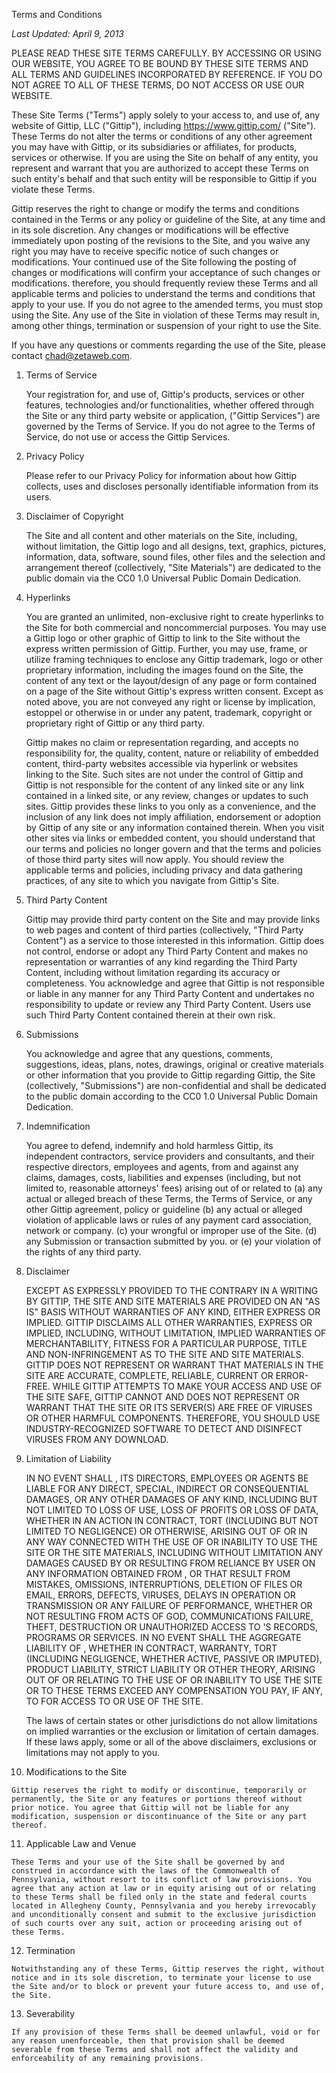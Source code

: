 Terms and Conditions

_Last Updated: April 9, 2013_

PLEASE READ THESE SITE TERMS CAREFULLY. BY ACCESSING OR USING OUR WEBSITE, YOU AGREE TO BE BOUND BY THESE SITE TERMS AND ALL TERMS AND GUIDELINES INCORPORATED BY REFERENCE. IF YOU DO NOT AGREE TO ALL OF THESE TERMS, DO NOT ACCESS OR USE OUR WEBSITE.

These Site Terms ("Terms") apply solely to your access to, and use of, any website of Gittip, LLC ("Gittip"), including https://www.gittip.com/ ("Site"). These Terms do not alter the terms or conditions of any other agreement you may have with Gittip, or its subsidiaries or affiliates, for products, services or otherwise. If you are using the Site on behalf of any entity, you represent and warrant that you are authorized to accept these Terms on such entity's behalf and that such entity will be responsible to Gittip if you violate these Terms.

Gittip reserves the right to change or modify the terms and conditions contained in the Terms or any policy or guideline of the Site, at any time and in its sole discretion. Any changes or modifications will be effective immediately upon posting of the revisions to the Site, and you waive any right you may have to receive specific notice of such changes or modifications. Your continued use of the Site following the posting of changes or modifications will confirm your acceptance of such changes or modifications. therefore, you should frequently review these Terms and all applicable terms and policies to understand the terms and conditions that apply to your use. If you do not agree to the amended terms, you must stop using the Site. Any use of the Site in violation of these Terms may result in, among other things, termination or suspension of your right to use the Site.

If you have any questions or comments regarding the use of the Site, please contact chad@zetaweb.com.

1.  Terms of Service
    
    Your registration for, and use of, Gittip's products, services or other features, technologies and/or functionalities, whether offered through the Site or any third party website or application, ("Gittip Services") are governed by the Terms of Service. If you do not agree to the Terms of Service, do not use or access the Gittip Services.
    
2.  Privacy Policy
    
    Please refer to our Privacy Policy for information about how Gittip collects, uses and discloses personally identifiable information from its users.
    
3.  Disclaimer of Copyright
    
    The Site and all content and other materials on the Site, including, without limitation, the Gittip logo and all designs, text, graphics, pictures, information, data, software, sound files, other files and the selection and arrangement thereof (collectively, "Site Materials") are dedicated to the public domain via the CC0 1.0 Universal Public Domain Dedication.
    
4.  Hyperlinks
    
    You are granted an unlimited, non-exclusive right to create hyperlinks to the Site for both commercial and noncommercial purposes. You may use a Gittip logo or other graphic of Gittip to link to the Site without the express written permission of Gittip. Further, you may use, frame, or utilize framing techniques to enclose any Gittip trademark, logo or other proprietary information, including the images found on the Site, the content of any text or the layout/design of any page or form contained on a page of the Site without Gittip's express written consent. Except as noted above, you are not conveyed any right or license by implication, estoppel or otherwise in or under any patent, trademark, copyright or proprietary right of Gittip or any third party.
    
    Gittip makes no claim or representation regarding, and accepts no responsibility for, the quality, content, nature or reliability of embedded content, third-party websites accessible via hyperlink or websites linking to the Site. Such sites are not under the control of Gittip and Gittip is not responsible for the content of any linked site or any link contained in a linked site, or any review, changes or updates to such sites. Gittip provides these links to you only as a convenience, and the inclusion of any link does not imply affiliation, endorsement or adoption by Gittip of any site or any information contained therein. When you visit other sites via links or embedded content, you should understand that our terms and policies no longer govern and that the terms and policies of those third party sites will now apply. You should review the applicable terms and policies, including privacy and data gathering practices, of any site to which you navigate from Gittip's Site.
    
5.  Third Party Content
    
    Gittip may provide third party content on the Site and may provide links to web pages and content of third parties (collectively, "Third Party Content") as a service to those interested in this information. Gittip does not control, endorse or adopt any Third Party Content and makes no representation or warranties of any kind regarding the Third Party Content, including without limitation regarding its accuracy or completeness. You acknowledge and agree that Gittip is not responsible or liable in any manner for any Third Party Content and undertakes no responsibility to update or review any Third Party Content. Users use such Third Party Content contained therein at their own risk.
    
6.  Submissions
    
    You acknowledge and agree that any questions, comments, suggestions, ideas, plans, notes, drawings, original or creative materials or other information that you provide to Gittip regarding Gittip, the Site (collectively, "Submissions") are non-confidential and shall be dedicated to the public domain according to the CC0 1.0 Universal Public Domain Dedication.
    
7.  Indemnification
    
    You agree to defend, indemnify and hold harmless Gittip, its independent contractors, service providers and consultants, and their respective directors, employees and agents, from and against any claims, damages, costs, liabilities and expenses (including, but not limited to, reasonable attorneys' fees) arising out of or related to (a) any actual or alleged breach of these Terms, the Terms of Service, or any other Gittip agreement, policy or guideline (b) any actual or alleged violation of applicable laws or rules of any payment card association, network or company. (c) your wrongful or improper use of the Site. (d) any Submission or transaction submitted by you. or (e) your violation of the rights of any third party.
    
8.  Disclaimer
    
    EXCEPT AS EXPRESSLY PROVIDED TO THE CONTRARY IN A WRITING BY GITTIP, THE SITE AND SITE MATERIALS ARE PROVIDED ON AN "AS IS" BASIS WITHOUT WARRANTIES OF ANY KIND, EITHER EXPRESS OR IMPLIED. GITTIP DISCLAIMS ALL OTHER WARRANTIES, EXPRESS OR IMPLIED, INCLUDING, WITHOUT LIMITATION, IMPLIED WARRANTIES OF MERCHANTABILITY, FITNESS FOR A PARTICULAR PURPOSE, TITLE AND NON-INFRINGEMENT AS TO THE SITE AND SITE MATERIALS. GITTIP DOES NOT REPRESENT OR WARRANT THAT MATERIALS IN THE SITE ARE ACCURATE, COMPLETE, RELIABLE, CURRENT OR ERROR-FREE. WHILE GITTIP ATTEMPTS TO MAKE YOUR ACCESS AND USE OF THE SITE SAFE, GITTIP CANNOT AND DOES NOT REPRESENT OR WARRANT THAT THE SITE OR ITS SERVER(S) ARE FREE OF VIRUSES OR OTHER HARMFUL COMPONENTS. THEREFORE, YOU SHOULD USE INDUSTRY-RECOGNIZED SOFTWARE TO DETECT AND DISINFECT VIRUSES FROM ANY DOWNLOAD.
    
9.  Limitation of Liability
    
    IN NO EVENT SHALL , ITS DIRECTORS, EMPLOYEES OR AGENTS BE LIABLE FOR ANY DIRECT, SPECIAL, INDIRECT OR CONSEQUENTIAL DAMAGES, OR ANY OTHER DAMAGES OF ANY KIND, INCLUDING BUT NOT LIMITED TO LOSS OF USE, LOSS OF PROFITS OR LOSS OF DATA, WHETHER IN AN ACTION IN CONTRACT, TORT (INCLUDING BUT NOT LIMITED TO NEGLIGENCE) OR OTHERWISE, ARISING OUT OF OR IN ANY WAY CONNECTED WITH THE USE OF OR INABILITY TO USE THE SITE OR THE SITE MATERIALS, INCLUDING WITHOUT LIMITATION ANY DAMAGES CAUSED BY OR RESULTING FROM RELIANCE BY USER ON ANY INFORMATION OBTAINED FROM , OR THAT RESULT FROM MISTAKES, OMISSIONS, INTERRUPTIONS, DELETION OF FILES OR EMAIL, ERRORS, DEFECTS, VIRUSES, DELAYS IN OPERATION OR TRANSMISSION OR ANY FAILURE OF PERFORMANCE, WHETHER OR NOT RESULTING FROM ACTS OF GOD, COMMUNICATIONS FAILURE, THEFT, DESTRUCTION OR UNAUTHORIZED ACCESS TO 'S RECORDS, PROGRAMS OR SERVICES. IN NO EVENT SHALL THE AGGREGATE LIABILITY OF , WHETHER IN CONTRACT, WARRANTY, TORT (INCLUDING NEGLIGENCE, WHETHER ACTIVE, PASSIVE OR IMPUTED), PRODUCT LIABILITY, STRICT LIABILITY OR OTHER THEORY, ARISING OUT OF OR RELATING TO THE USE OF OR INABILITY TO USE THE SITE OR TO THESE TERMS EXCEED ANY COMPENSATION YOU PAY, IF ANY, TO FOR ACCESS TO OR USE OF THE SITE.
    
    The laws of certain states or other jurisdictions do not allow limitations on implied warranties or the exclusion or limitation of certain damages. If these laws apply, some or all of the above disclaimers, exclusions or limitations may not apply to you.
    
10.  Modifications to the Site
    
    Gittip reserves the right to modify or discontinue, temporarily or permanently, the Site or any features or portions thereof without prior notice. You agree that Gittip will not be liable for any modification, suspension or discontinuance of the Site or any part thereof.
    
11.  Applicable Law and Venue
    
    These Terms and your use of the Site shall be governed by and construed in accordance with the laws of the Commonwealth of Pennsylvania, without resort to its conflict of law provisions. You agree that any action at law or in equity arising out of or relating to these Terms shall be filed only in the state and federal courts located in Allegheny County, Pennsylvania and you hereby irrevocably and unconditionally consent and submit to the exclusive jurisdiction of such courts over any suit, action or proceeding arising out of these Terms.
    
12.  Termination
    
    Notwithstanding any of these Terms, Gittip reserves the right, without notice and in its sole discretion, to terminate your license to use the Site and/or to block or prevent your future access to, and use of, the Site.
    
13.  Severability
    
    If any provision of these Terms shall be deemed unlawful, void or for any reason unenforceable, then that provision shall be deemed severable from these Terms and shall not affect the validity and enforceability of any remaining provisions.
